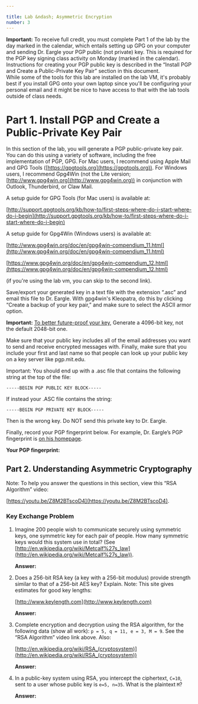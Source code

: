 ```yaml
---

title: Lab &ndash; Asymmetric Encryption
number: 3
---
```


<div class='alert alert-danger'><strong>Important:</strong> To receive full credit, you must complete Part 1 of the lab by the day marked in the calendar, which entails setting up GPG on your computer and sending Dr. Eargle your PGP public (not private) key. This is required for the PGP key signing class activity on Monday (marked in the calendar). Instructions for creating your PGP public key is described in the “Install PGP and Create a Public-Private Key Pair” section in this document.</div>

<div class='alert alert-info'>While some of the tools for this lab are installed on the lab VM, it's probably best if you install GPG onto your own laptop since you'll be configuring your personal email
and it might be nice to have access to that with the lab tools outside of class needs.</div>

# Part 1. Install PGP and Create a Public-Private Key Pair

In this section of the lab, you will generate a PGP public-private key pair. You can do this using a variety of software, including the free implementation of PGP, GPG. For Mac users, I recommend using Apple Mail and GPG Tools ([https://gpgtools.org](https://gpgtools.org)). For Windows users, I recommend Gpg4Win (not the Lite version; [http://www.gpg4win.org](http://www.gpg4win.org)) in conjunction with Outlook, Thunderbird, or Claw Mail. 

A setup guide for GPG Tools (for Mac users) is available at: 

[http://support.gpgtools.org/kb/how-to/first-steps-where-do-i-start-where-do-i-begin](http://support.gpgtools.org/kb/how-to/first-steps-where-do-i-start-where-do-i-begin)

A setup guide for Gpg4Win (Windows users) is available at:

[http://www.gpg4win.org/doc/en/gpg4win-compendium_11.html](http://www.gpg4win.org/doc/en/gpg4win-compendium_11.html)

[https://www.gpg4win.org/doc/en/gpg4win-compendium_12.html](https://www.gpg4win.org/doc/en/gpg4win-compendium_12.html)

(if you're using the lab vm, you can skip to the second link).

Save/export your generated key in a text file with the extension “.asc” and email this file to Dr. Eargle. With gpg4win's Kleopatra, do this by clicking “Create a backup of your key pair,” and make sure to select the ASCII armor option.

**Important:** [To better future-proof your key](https://www.yubico.com/2015/02/big-debate-2048-4096-yubicos-stand/), Generate a 4096-bit key, not the default 2048-bit one. 

Make sure that your public key includes all of the email addresses you want to send and receive encrypted messages with. Finally, make sure that you include your first and last name so that people can look up your public key on a key server like pgp.mit.edu.

Important: You should end up with a .asc file that contains the following string at the top of the file: 

`-----BEGIN PGP PUBLIC KEY BLOCK-----`

If instead your .ASC file contains the string:

`-----BEGIN PGP PRIVATE KEY BLOCK-----`

<span class='label label-danger'>Then is the wrong key. Do NOT send this private key to Dr. Eargle.</span>

Finally, record your PGP fingerprint below. For example, Dr. Eargle’s PGP fingerprint is [on his homepage](https://daveeargle.com).

**Your PGP fingerprint:**



## Part 2. Understanding Asymmetric Cryptography

Note: To help you answer the questions in this section, view this “RSA Algorithm” video:

[https://youtu.be/Z8M2BTscoD4](https://youtu.be/Z8M2BTscoD4).

### Key Exchange Problem

1. Imagine 200 people wish to communicate securely using symmetric keys, one symmetric key for each pair of people. How many symmetric keys would this system use in total? (See [http://en.wikipedia.org/wiki/Metcalf%27s_law](http://en.wikipedia.org/wiki/Metcalf%27s_law)). 

    **Answer:**

2. Does a 256-bit RSA key (a key with a 256-bit modulus) provide strength similar to that of a 256-bit AES key? Explain. Note: This site gives estimates for good key lengths: 

    [http://www.keylength.com](http://www.keylength.com)

	**Answer:** 

3. Complete encryption and decryption using the RSA algorithm, for the following data (show all work): `p = 5, q = 11, e = 3, M = 9`. See the “RSA Algorithm” video link above. Also:

    [http://en.wikipedia.org/wiki/RSA_(cryptosystem)](http://en.wikipedia.org/wiki/RSA_(cryptosystem))

	**Answer:**

4. In a public-key system using RSA, you intercept the ciphertext, `C=10`, sent to a user whose public key is `e=5, n=35`.  What is the plaintext `M`?

	**Answer:**

